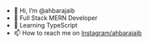 - 👋 Hi, I’m @ahbarajaib
- 👀 Full Stack MERN Developer
- 🌱 Learning TypeScript
- 📫 How to reach me on [Instagram/ahbarajaib](https://www.instagram.com/ahbarajaib/)

<!---
ahbarajaib/ahbarajaib is a ✨ special ✨ repository because its `README.md` (this file) appears on your GitHub profile.
You can click the Preview link to take a look at your changes.
--->
